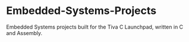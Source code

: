 # Embedded-Systems-Projects
Embedded Systems projects built for the Tiva C Launchpad, written in C and Assembly.
